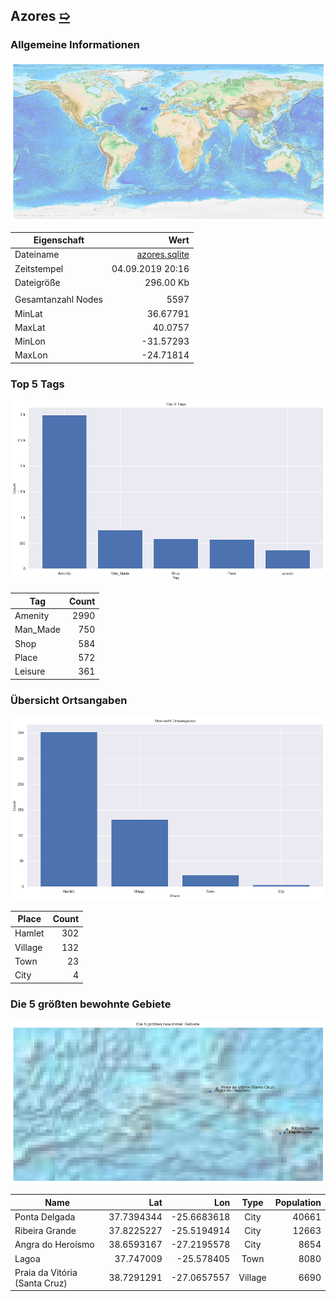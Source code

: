 ## Azores [&#10159;](azores.sqlite)

### Allgemeine Informationen

![Overview](./Images/azores_overview.png)

|Eigenschaft|Wert|
|-|-:|
Dateiname|[azores.sqlite](azores.sqlite)|
Zeitstempel|04.09.2019 20:16|
Dateigr&ouml;&szlig;e|296.00 Kb|
|||
Gesamtanzahl Nodes|5597|
|MinLat|36.67791|
|MaxLat|40.0757|
|MinLon|-31.57293|
|MaxLon|-24.71814|

### Top 5 Tags

![Tags](./Images/azores_tags.png)

|Tag|Count|
|-|-:|
|Amenity|2990|
|Man_Made|750|
|Shop|584|
|Place|572|
|Leisure|361|

### &Uuml;bersicht Ortsangaben

![Places](./Images/azores_places.png)

|Place|Count|
|-|-:|
|Hamlet|302|
|Village|132|
|Town|23|
|City|4|

### Die 5 gr&ouml;&szlig;ten bewohnte Gebiete

![Places](./Images/azores_topplaces.png)

|Name|Lat|Lon|Type|Population|
|----|--:|--:|:--:|---------:|
|Ponta Delgada|37.7394344|-25.6683618|City|40661|
|Ribeira Grande|37.8225227|-25.5194914|City|12663|
|Angra do Heroísmo|38.6593167|-27.2195578|City|8654|
|Lagoa|37.747009|-25.578405|Town|8080|
|Praia da Vitória (Santa Cruz)|38.7291291|-27.0657557|Village|6690|
